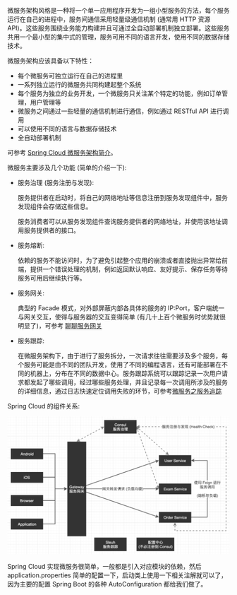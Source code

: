 微服务架构风格是一种将一个单一应用程序开发为一组小型服务的方法，每个服务运行在自己的进程中，服务间通信采用轻量级通信机制 (通常用 HTTP 资源 API)。这些服务围绕业务能力构建并且可通过全自动部署机制独立部署。这些服务共用一个最小型的集中式的管理，服务可用不同的语言开发，使用不同的数据存储技术。

微服务架构应该具备以下特性：

* 每个微服务可独立运行在自己的进程里
* 一系列独立运行的微服务共同构建起整个系统
* 每个服务为独立的业务开发，一个微服务只关注某个特定的功能，例如订单管理，用户管理等
* 微服务之间通过一些轻量的通信机制进行通信，例如通过 RESTful API 进行调用
* 可以使用不同的语言与数据存储技术
* 全自动部署机制

可参考 [Spring Cloud 微服务架构简介](https://blog.51cto.com/5144104/2171025)。

微服务主要涉及几个功能 (简单的介绍一下):

* 服务治理 (服务注册与发现):

  服务提供者在启动时，将自己的网络地址等信息注册到服务发现组件中，服务发现组件会存储这些信息。

  服务消费者可以从服务发现组件查询服务提供者的网络地址，并使用该地址调用服务提供者的接口。

* 服务熔断:

  依赖的服务不能访问时，为了避免引起整个应用的崩溃或者直接抛出异常给前端，提供一个错误处理的机制，例如返回默认响应、友好提示、保存任务等待服务可用后继续执行等。

* 服务网关:

  典型的 Facade 模式，对外部屏蔽内部各具体的服务的 IP:Port，客户端统一与网关交互，使得与服务器的交互变得简单 (有几十上百个微服务时优势就很明显了)，可参考 [聊聊服务网关](https://blog.csdn.net/xc1158840657/article/details/90712084)

* 服务跟踪:

  在微服务架构下，由于进行了服务拆分，一次请求往往需要涉及多个服务，每个服务可能是由不同的团队开发，使用了不同的编程语言，还有可能部署在不同的机器上，分布在不同的数据中心。服务跟踪系统可以跟踪记录一次用户请求都发起了哪些调用，经过哪些服务处理，并且记录每一次调用所涉及的服务的详细信息，通过日志快速定位调用失败的环节，可参考[微服务之服务追踪](https://blog.csdn.net/haponchang/article/details/93486963)

Spring Cloud 的组件关系:

<img src="../img/spring-cloud-structure.png" style="zoom:50%">

Spring Cloud 实现微服务很简单，一般都是引入对应模块的依赖，然后 application.properties 简单的配置一下，启动类上使用一下相关注解就可以了，因为主要的配置 Spring Boot 的各种 AutoConfiguration 都给我们做了。
